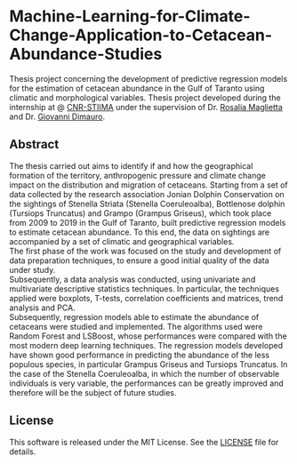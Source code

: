 # Machine-Learning-for-Climate-Change-Application-to-Cetacean-Abundance-Studies
Thesis project concerning the development of predictive regression models for the estimation of cetacean abundance in the Gulf of Taranto using climatic and morphological variables.
Thesis project developed during the internship at @ [CNR-STIIMA](http://www.stiima.cnr.it/it/) under the supervision of Dr. [Rosalia Maglietta](https://www.cnr.it//people/rosalia.maglietta) and Dr. [Giovanni Dimauro](http://www.di.uniba.it/~dimauro/).

## Abstract
The thesis carried out aims to identify if and how the geographical formation of the territory, anthropogenic pressure and climate change impact on the distribution and migration of cetaceans. Starting from a set of data collected by the research association Jonian Dolphin Conservation on the sightings of Stenella Striata (Stenella Coeruleoalba), Bottlenose dolphin (Tursiops Truncatus) and Grampo (Grampus Griseus), which took place from 2009 to 2019 in the Gulf of Taranto, built predictive regression models to estimate cetacean abundance. To this end, the data on sightings are accompanied by a set of climatic and geographical variables.
<br />The first phase of the work was focused on the study and development of data preparation techniques, to ensure a good initial quality of the data under study.
<br />Subsequently, a data analysis was conducted, using univariate and multivariate descriptive statistics techniques. In particular, the techniques applied were boxplots, T-tests, correlation coefficients and matrices, trend analysis and PCA.
<br />Subsequently, regression models able to estimate the abundance of cetaceans were studied and implemented. The algorithms used were Random Forest and LSBoost, whose performances were compared with the most modern deep learning techniques. The regression models developed have shown good performance in predicting the abundance of the less populous species, in particular Grampus Griseus and Tursiops Truncatus. In the case of the Stenella Coeruleoalba, in which the number of observable individuals is very variable, the performances can be greatly improved and therefore will be the subject of future studies.

## License

This software is released under the MIT License. See the [LICENSE](LICENSE) file for details.

